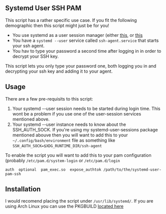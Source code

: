 ## Systemd User SSH PAM

This script has a rather specific use case. If you fit the following demographic
then this script might just be for you!

 * You use systemd as a user session manager (either
   [this](https://github.com/sofar/user-session-units), or [this](https://github.com/EvanPurkhiser/systemd-user-sessions)
 * You have a `systemd --user` service called `ssh-agent.service` that starts
   your ssh agent.
 * You hav to type your password a second time after logging in in order to
   decrypt your SSH key.

This script lets you only type your password one, both logging you in and
decrypting your ssh key and adding it to your agent.

## Usage

There are a few pre-requisits to this script:

 1. Your systemd --user session needs to be started during login time. This wont
    be a problem if you use one of the user-session services mentioned above.
 2. Your systemd --user instance needs to know about the SSH_AUTH_SOCK. If
    you're using my systemd-user-sessions package mentioned abouve then you will
    want to add this to your `~/.config/bash/environment` file as something like
    `SSH_AUTH_SOCK=$XDG_RUNTIME_DIR/ssh-agent`

To enable the script you will want to add this to your pam configuration
(probably `/etc/pam.d/system-login` or `/etc/pam.d/login`

    auth  optional  pam_exec.so  expose_authtok /path/to/the/systemd-user-pam-ssh

## Installation

I would recomend placing the script under `/usr/lib/systemd/`. If you are using
Arch Linux you can use the PKGBUILD [located
here](https://github.com/EvanPurkhiser/PKGBUILDs/tree/master/systemd-user-pam-ssh-git/PKGBUILD)
